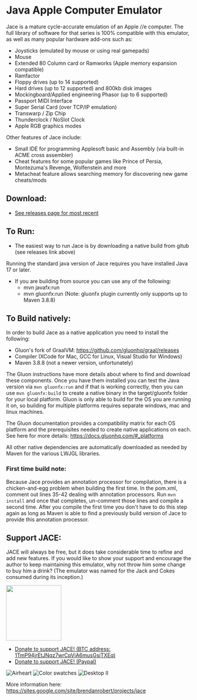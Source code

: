 Java Apple Computer Emulator
====

Jace is a mature cycle-accurate emulation of an Apple //e computer.  The full library of software for that series is 100% compatible with this emulator, as well as many popular hardware add-ons such as:

- Joysticks (emulated by mouse or using real gamepads)
- Mouse
- Extended 80 Column card or Ramworks (Apple memory expansion compatible)
- Ramfactor
- Floppy drives (up to 14 supported)
- Hard drives (up to 12 supported) and 800kb disk images
- Mockingboard/Applied engineering Phasor (up to 6 supported)
- Passport MIDI Interface
- Super Serial Card (over TCP/IP emulation)
- Transwarp / Zip Chip
- Thunderclock / NoSlot Clock
- Apple RGB graphics modes

Other features of Jace include:

- Small IDE for programming Applesoft basic and Assembly (via built-in ACME cross assembler)
- Cheat features for some popular games like Prince of Persia, Montezuma's Revenge, Wolfenstein and more
- Metacheat feature allows searching memory for discovering new game cheats/mods

## Download:

* [See releases page for most recent](https://github.com/badvision/jace/releases)

## To Run:

* The easiest way to run Jace is by downloading a native build from gitub (see releases link above)

Running the standard java version of Jace requires you have installed Java 17 or later.
* If you are building from source you can use any of the following:
    - mvn javafx:run
    - mvn gluonfx:run (Note: gluonfx plugin currently only supports up to Maven 3.8.8)

## To Build natively:

In order to build Jace as a native application you need to install the following:
- Gluon's fork of GraalVM: https://github.com/gluonhq/graal/releases
- Compiler (XCode for Mac, GCC for Linux, Visual Studio for Windows)
- Maven 3.8.8 (not a newer version, unfortunately)

The Gluon instructions have more details about where to find and download these components.  Once you have them installed you can test the Java version via `mvn gluonfx:run` and if that is working correctly, then you can use `mvn gluonfx:build` to create a native binary in the target/gluonfx folder for your local platform.  Gluon is only able to build for the OS you are running it on, so building for multiple platforms requires separate windows, mac and linux machines.

The Gluon documentation provides a compatibility matrix for each OS platform and the prerequisites needed to create native applications on each.  See here for more details: https://docs.gluonhq.com/#_platforms

All other native dependencies are automatically downloaded as needed by Maven for the various LWJGL libraries.

### First time build note:
Because Jace provides an annotation processor for compilation, there is a chicken-and-egg problem when building the first time.  In the pom.xml, comment out lines 35-42 dealing with annotation processors.  Run `mvn install` and once that completes, un-comment those lines and compile a second time.  After you compile the first time you don't have to do this step again as long as Maven is able to find a previously build version of Jace to provide this annotation processor.

## Support JACE:

JACE will always be free, but it does take considerable time to refine and add new features.  If you would like to show your support and encourage the author to keep maintaining this emulator, why not throw him some change to buy him a drink?  (The emulator was named for the Jack and Cokes consumed during its inception.)

<a href="bitcoin:1TmP94jrEtJNqz7wrCpViA6musGsiTXEq?amount=0.000721&label=Jace%20Donations"><img src="https://sites.google.com/site/brendanrobert/projects/jace/donate.png" height="150px" width="150px"></a>
* <a href="bitcoin:1TmP94jrEtJNqz7wrCpViA6musGsiTXEq?amount=0.000721&label=Jace%20Donations">Donate to support JACE! (BTC address: 1TmP94jrEtJNqz7wrCpViA6musGsiTXEq)</a>
* <a href="https://www.paypal.me/BrendanRobert">Donate to support JACE! (Paypal)</a>

![Airheart](https://sites.google.com/site/brendanrobert/_/rsrc/1327073239228/projects/jace/airheart.png?height=250&width=400)
![Color swatches](https://sites.google.com/site/brendanrobert/_/rsrc/1327073239228/projects/jace/colors.png?height=223&width=400)
![Desktop II](https://sites.google.com/site/brendanrobert/_/rsrc/1327992588666/projects/jace/AppleIIDesktop.png?height=265&width=400)

More information here: https://sites.google.com/site/brendanrobert/projects/jace
